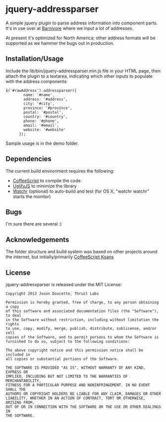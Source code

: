 # jquery-addressparser

A simple jquery plugin to parse address information into component parts.  It's
in use over at [Barnivore](http://barnivore.com/) where we input a lot of
addresses.

At present it's optimized for North America; other address formats will be
supported as we hammer the bugs out in production.

## Installation/Usage

Include the lib/bin/jquery-addressparser.min.js file in your HTML page, then
attach the plugin to a textarea, indicating which other inputs to populate
with the address components:

    $('#rawAddress').addressparser({
            name: '#name',
            address: '#address',
            city: '#city',
            province: '#province',
            postal: '#postal',
            country: '#country',
            phone: '#phone',
            email: '#email',
            website: '#website'
          }); 

Sample usage is in the demo folder.

## Dependencies

The current build environment requires the following:

* [CoffeeScript](http://coffeescript.org/) to compile the code
* [UglifyJS](https://github.com/mishoo/UglifyJS) to minimize the library
* [Watchr](https://github.com/mynyml/watchr) (optional) to auto-build and test (for OS X, "watchr watchr" starts the monitor)

## Bugs

I'm sure there are several :)

## Acknowledgements

The folder structure and build system was based on other projects 
around the internet, but initially/primarily [CoffeeScript Koans](https://github.com/sleepyfox/coffeescript-koans)

## License

jquery-addressparser is released under the MIT License:

    Copyright 2013 Jason Doucette, Thrust Labs
 
    Permission is hereby granted, free of charge, to any person obtaining a copy
    of this software and associated documentation files (the "Software"), to deal
    in the Software without restriction, including without limitation the rights
    to use, copy, modify, merge, publish, distribute, sublicense, and/or sell
    copies of the Software, and to permit persons to whom the Software is
    furnished to do so, subject to the following conditions:

    The above copyright notice and this permission notice shall be included in
    all copies or substantial portions of the Software.

    THE SOFTWARE IS PROVIDED "AS IS", WITHOUT WARRANTY OF ANY KIND, EXPRESS OR
    IMPLIED, INCLUDING BUT NOT LIMITED TO THE WARRANTIES OF MERCHANTABILITY,
    FITNESS FOR A PARTICULAR PURPOSE AND NONINFRINGEMENT. IN NO EVENT SHALL THE
    AUTHORS OR COPYRIGHT HOLDERS BE LIABLE FOR ANY CLAIM, DAMAGES OR OTHER
    LIABILITY, WHETHER IN AN ACTION OF CONTRACT, TORT OR OTHERWISE, ARISING FROM,
    OUT OF OR IN CONNECTION WITH THE SOFTWARE OR THE USE OR OTHER DEALINGS IN
    THE SOFTWARE.